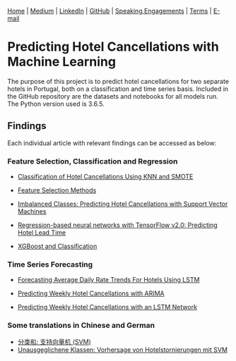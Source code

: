 [Home](https://mgcodesandstats.github.io/) |
[Medium](https://medium.com/@firstclassanalyticsmg) |
[LinkedIn](https://www.linkedin.com/in/michaeljgrogan/) |
[GitHub](https://github.com/mgcodesandstats) |
[Speaking Engagements](https://mgcodesandstats.github.io/speaking-engagements/) |
[Terms](https://mgcodesandstats.github.io/terms/) |
[E-mail](mailto:contact@michael-grogan.com)

# Predicting Hotel Cancellations with Machine Learning

The purpose of this project is to predict hotel cancellations for two separate hotels in Portugal, both on a classification and time series basis. Included in the GitHub repository are the datasets and notebooks for all models run. The Python version used is 3.6.5.

## Findings

Each individual article with relevant findings can be accessed as below:

### Feature Selection, Classification and Regression

* [Classification of Hotel Cancellations Using KNN and SMOTE](https://www.michael-grogan.com/hotel-modelling/articles/knn)

* [Feature Selection Methods](https://www.michael-grogan.com/hotel-modelling/articles/feature_selection)

* [Imbalanced Classes: Predicting Hotel Cancellations with Support Vector Machines](https://www.michael-grogan.com/hotel-modelling/articles/unbalanced_svm)

* [Regression-based neural networks with TensorFlow v2.0: Predicting Hotel Lead Time](https://www.michael-grogan.com/hotel-modelling/articles/regression_neural_network)

* [XGBoost and Classification](https://www.michael-grogan.com/hotel-modelling/articles/boosting)

### Time Series Forecasting

* [Forecasting Average Daily Rate Trends For Hotels Using LSTM](https://www.michael-grogan.com/hotel-modelling/articles/lstm_adr)

* [Predicting Weekly Hotel Cancellations with ARIMA](https://www.michael-grogan.com/hotel-modelling/articles/arima)

* [Predicting Weekly Hotel Cancellations with an LSTM Network](https://www.michael-grogan.com/hotel-modelling/articles/lstm_weeklycancellations)

### Some translations in Chinese and German

* [分类和: 支持向量机 (SVM)](https://www.michael-grogan.com/hotel-modelling/articles/unbalanced_svm_chinese)
* [Unausgeglichene Klassen: Vorhersage von Hotelstornierungen mit SVM](https://www.michael-grogan.com/hotel-modelling/articles/unbalanced_svm_deutsch)